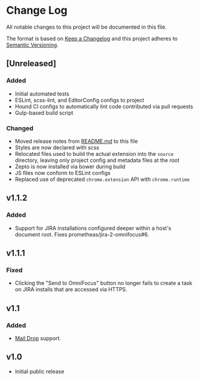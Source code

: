 # Change Log
All notable changes to this project will be documented in this file.

The format is based on [Keep a Changelog](http://keepachangelog.com/)
and this project adheres to [Semantic Versioning](http://semver.org/).


## [Unreleased]
### Added
- Initial automated tests
- ESLint, scss-lint, and EditorConfig configs to project
- Hound CI configs to automatically lint code contributed via pull requests
- Gulp-based build script
### Changed
- Moved release notes from [README.md](./README.md) to this file
- Styles are now declared with scss
- Relocated files used to build the actual extension into the `source` directory, leaving only project config and metadata files at the root
- Zepto is now installed via bower during build
- JS files now conform to ESLint configs
- Replaced use of deprecated `chrome.extension` API with `chrome.runtime`

## v1.1.2
### Added
- Support for JIRA installations configured deeper within a host's document root. Fixes prometheas/jira-2-omnifocus#6.

## v1.1.1
### Fixed
- Clicking the "Send to OmniFocus" button no longer fails to create a task on JIRA installs that are accessed via HTTPS.

## v1.1
### Added
- [Mail Drop](http://www.omnigroup.com/blog/deliver-actions-to-your-omnifocus-inbox-with-mail-drop) support.

## v1.0
- Initial public release
